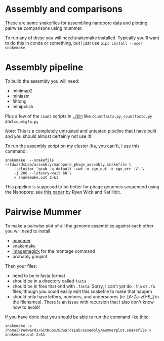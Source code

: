# Assembly and comparisons

These are some snakefiles for assembling nanopore data and plotting pairwise comparisons using mummer.

To run any of these you will need snakemake installed. Typically you'll want to do this in conda or something, but
I just use `pip3 install --user snakemake`

# Assembly pipeline

To build the assembly you will need:
- minimap2
- miniasm
- filtlong
- minipolish

Plus a few of the `count` scripts in [../bin](../bin) like `countfasta.py`, `countfastq.py` and `countgfa.py`

*Note:* This is a completely untrusted and untested pipeline that I have built and you should almost certainly not use it!


To run the assembly script on my cluster (ha, you can't), I use this command:

```
snakemake  --snakefile ~/EdwardsLab/assembly/nanopore_phage_assembly.snakefile \
	--cluster 'qsub -q default -cwd -o sge_out -e sge_err -V' \
	-j 200 --latency-wait 60 \
	> snakemake.out 2>&1
```

This pipeline is supposed to be better for phage genomes sequenced using the Nanopore: see [this paper](https://f1000research.com/articles/8-2138/v1) by Ryan Wick and Kat Holt.

# Pairwise Mummer

To make a pairwise plot of all the genome assemblies against each other you will need to install

- [mummer](http://mummer.sourceforge.net/)
- [snakemake](https://snakemake.readthedocs.io/)
- [imagemagick](https://imagemagick.org/index.php) for the montage command
- probably gnuplot

Then your files:
- need to be in fasta format
- should be in a directory called `fasta`
- should be in files that end with `.fasta`. Sorry, I can't yet do `.fna` or `.fa` files, though you could easily edit this snakefile to make that happen
- should only have letters, numbers, and underscores (ie. [A-Za-z0-9\_] in the filenames). There is an issue with recursion that I also don't know how to avoid!

If you have done that you should be able to run the command like this:

```
snakemake -s /home3/redwards/GitHubs/EdwardsLab/assembly/mummerplot.snakefile > snakemake.out 2>&1
```


